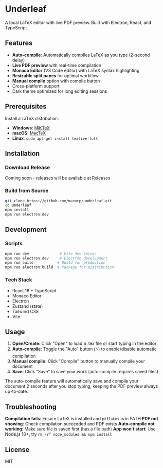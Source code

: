 # Underleaf

A local LaTeX editor with live PDF preview. Built with Electron, React, and TypeScript.

## Features

- **Auto-compile**: Automatically compiles LaTeX as you type (2-second delay)
- **Live PDF preview** with real-time compilation
- **Monaco Editor** (VS Code editor) with LaTeX syntax highlighting
- **Resizable split panes** for optimal workflow
- **Manual compile** option with compile button
- Cross-platform support
- Dark theme optimized for long editing sessions

## Prerequisites

Install a LaTeX distribution:
- **Windows**: [MiKTeX](https://miktex.org/download)
- **macOS**: [MacTeX](https://www.tug.org/mactex/)
- **Linux**: `sudo apt-get install texlive-full`

## Installation

### Download Release
Coming soon - releases will be available at [Releases](https://github.com/mannrp/underleaf/releases)

### Build from Source
```bash
git clone https://github.com/mannrp/underleaf.git
cd underleaf
npm install
npm run electron:dev
```

## Development

### Scripts
```bash
npm run dev              # Vite dev server
npm run electron:dev     # Electron development
npm run build           # Build for production
npm run electron:build  # Package for distribution
```

### Tech Stack
- React 18 + TypeScript
- Monaco Editor
- Electron
- Zustand (state)
- Tailwind CSS
- Vite

## Usage

1. **Open/Create**: Click "Open" to load a .tex file or start typing in the editor
2. **Auto-compile**: Toggle the "Auto" button (⚡) to enable/disable automatic compilation
3. **Manual compile**: Click "Compile" button to manually compile your document
4. **Save**: Click "Save" to save your work (auto-compile requires saved files)

The auto-compile feature will automatically save and compile your document 2 seconds after you stop typing, keeping the PDF preview always up-to-date.

## Troubleshooting

**Compilation fails**: Ensure LaTeX is installed and `pdflatex` is in PATH
**PDF not showing**: Check compilation succeeded and PDF exists
**Auto-compile not working**: Make sure file is saved first (has a file path)
**App won't start**: Use Node.js 18+, try `rm -rf node_modules && npm install`

## License

MIT
